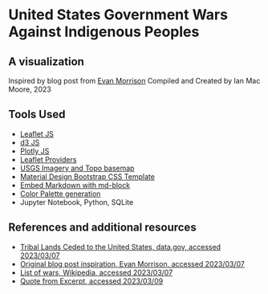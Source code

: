 # United States Government Wars Against Indigenous Peoples
## A visualization
Inspired by blog post from [Evan Morrison](https://evanstruth.com/2021/10/13/for-indigenous-peoples-day-i-made-a-spreadsheet/)
Compiled and Created by Ian Mac Moore, 2023

## Tools Used
* [Leaflet JS](https://leafletjs.com/)
* [d3 JS](https://d3js.org/)
* [Plotly JS](https://plotly.com/javascript/)
* [Leaflet Providers](https://leaflet-extras.github.io/leaflet-providers/preview/)
* [USGS Imagery and Topo basemap](https://basemap.nationalmap.gov/)
* [Material Design Bootstrap CSS Template](https://mdbootstrap.com/freebies/dark-theme/)
* [Embed Markdown with md-block](https://md-block.verou.me/)
* [Color Palette generation](https://coolors.co/)
* Jupyter Notebook, Python, SQLite



## References and additional resources
* [Tribal Lands Ceded to the United States, data.gov, accessed 2023/03/07](https://catalog.data.gov/dataset/tribal-lands-ceded-to-the-united-states-feature-layer-cf3ca)
* [Original blog post inspiration, Evan Morrison, accessed 2023/03/07](https://evanstruth.com/2021/10/16/the-usa-a-nation-at-war/)
* [List of wars, Wikipedia, accessed 2023/03/07](https://en.wikipedia.org/wiki/List_of_wars_involving_the_United_States)
* [Quote from Excerpt, accessed 2023/03/09](https://www.penguinrandomhouse.ca/books/237686/an-indigenous-peoples-history-of-the-united-states-by-roxanne-dunbar-ortiz/9780807057834/excerpt)